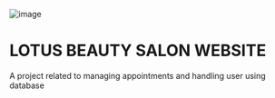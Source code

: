 ![image](https://github.com/user-attachments/assets/bbdd67ae-b880-437e-bd79-a2187e8c7e05)

<h1> LOTUS BEAUTY SALON WEBSITE</h1>
A project related to managing appointments and handling user using database 
